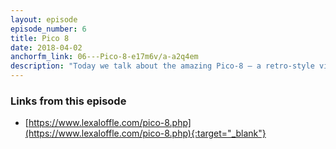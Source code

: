 ```yaml
---
layout: episode
episode_number: 6
title: Pico 8
date: 2018-04-02
anchorfm_link: 06---Pico-8-e17m6v/a-a2q4em
description: "Today we talk about the amazing Pico-8 — a retro-style virtual 8-bit game console that lets you play games and/or make them! It's a game platform and a game authoring platform at the same time. We're fascinated and quite smitten, and we think you will be too."
---
```


### Links from this episode

- [https://www.lexaloffle.com/pico-8.php](https://www.lexaloffle.com/pico-8.php){:target="_blank"}
